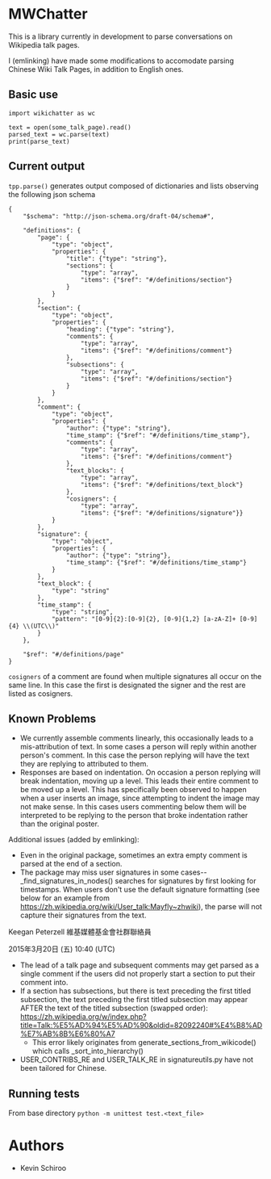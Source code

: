 # MWChatter
This is a library currently in development to parse conversations on Wikipedia
talk pages.

I (emlinking) have made some modifications to accomodate parsing Chinese Wiki Talk Pages, in addition to English ones.

## Basic use ##
    import wikichatter as wc

    text = open(some_talk_page).read()
    parsed_text = wc.parse(text)
    print(parse_text)

## Current output ##
`tpp.parse()` generates output composed of dictionaries and lists
observing the following json schema

    {
        "$schema": "http://json-schema.org/draft-04/schema#",

        "definitions": {
            "page": {
                "type": "object",
                "properties": {
                    "title": {"type": "string"},
                    "sections": {
                        "type": "array",
                        "items": {"$ref": "#/definitions/section"}
                    }
                }
            },
            "section": {
                "type": "object",
                "properties": {
                    "heading": {"type": "string"},
                    "comments": {
                        "type": "array",
                        "items": {"$ref": "#/definitions/comment"}
                    },
                    "subsections": {
                        "type": "array",
                        "items": {"$ref": "#/definitions/section"}
                    }
                }
            },
            "comment": {
                "type": "object",
                "properties": {
                    "author": {"type": "string"},
                    "time_stamp": {"$ref": "#/definitions/time_stamp"},
                    "comments": {
                        "type": "array",
                        "items": {"$ref": "#/definitions/comment"}
                    },
                    "text_blocks": {
                        "type": "array",
                        "items": {"$ref": "#/definitions/text_block"}
                    },
                    "cosigners": {
                        "type": "array",
                        "items": {"$ref": "#/definitions/signature"}}
                }
            },
            "signature": {
                "type": "object",
                "properties": {
                    "author": {"type": "string"},
                    "time_stamp": {"$ref": "#/definitions/time_stamp"}
                }
            },
            "text_block": {
                "type": "string"
            },
            "time_stamp": {
                "type": "string",
                "pattern": "[0-9]{2}:[0-9]{2}, [0-9]{1,2} [a-zA-Z]+ [0-9]{4} \\(UTC\\)"
            }
        },

        "$ref": "#/definitions/page"
    }

`cosigners` of a comment are found when multiple signatures all occur on the same line.
In this case the first is designated the signer and the rest are listed as cosigners.

## Known Problems ##
* We currently assemble comments linearly, this occasionally leads to a mis-attribution
of text. In some cases a person will reply within another person's comment. In this
case the person replying will have the text they are replying to attributed to them.
* Responses are based on indentation. On occasion a person replying will break
indentation, moving up a level. This leads their entire comment to be moved up
a level. This has specifically been observed to happen when a user inserts an
image, since attempting to indent the image may not make sense. In this cases
users commenting below them will be interpreted to be replying to the person
that broke indentation rather than the original poster.

Additional issues (added by emlinking):
* Even in the original package, sometimes an extra empty comment is parsed at the end of a section.
* The package may miss user signatures in some cases--_find_signatures_in_nodes() searches for signatures by first looking for timestamps. When users don't use the default signature formatting (see below for an example from https://zh.wikipedia.org/wiki/User_talk:Mayfly~zhwiki), the parse will not capture their signatures from the text.

Keegan Peterzell
維基媒體基金會社群聯絡員

2015年3月20日 (五) 10:40 (UTC) 

* The lead of a talk page and subsequent comments may get parsed as a single comment if the users did not properly start a section to put their comment into.
* If a section has subsections, but there is text preceding the first titled subsection, the text preceding the first titled subsection may appear AFTER the text of the titled subsection (swapped order): https://zh.wikipedia.org/w/index.php?title=Talk:%E5%AD%94%E5%AD%90&oldid=82092240#%E4%B8%AD%E7%AB%8B%E6%80%A7
    * This error likely originates from generate_sections_from_wikicode() which calls _sort_into_hierarchy()
* USER_CONTRIBS_RE and USER_TALK_RE in signatureutils.py have not been tailored for Chinese.

## Running tests ##
From base directory
`python -m unittest test.<text_file>`

# Authors

* Kevin Schiroo

